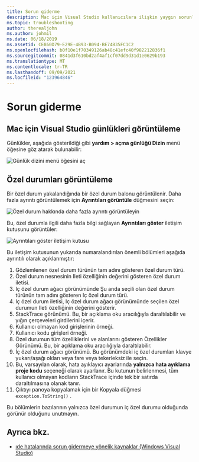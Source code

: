 ```yaml
---
title: Sorun giderme
description: Mac için Visual Studio kullanıcılara ilişkin yaygın sorunlar ve çözümler.
ms.topic: troubleshooting
author: therealjohn
ms.author: johmil
ms.date: 06/18/2019
ms.assetid: CE860D79-E29E-4B93-B094-BE74B35FC1C2
ms.openlocfilehash: b0f10e1f70349126ab48c41efc40f982212836f1
ms.sourcegitcommit: 0841d3f610bd2af4af1cf07dd9d31d1e0629b193
ms.translationtype: MT
ms.contentlocale: tr-TR
ms.lasthandoff: 09/09/2021
ms.locfileid: "123964846"
---
```

# <a name="troubleshooting"></a>Sorun giderme

## <a name="viewing-logs-in-visual-studio-for-mac"></a>Mac için Visual Studio günlükleri görüntüleme

Günlükler, aşağıda gösterildiği gibi **yardım > açma günlüğü Dizin** menü öğesine göz atarak bulunabilir:

![Günlük dizini menü öğesini aç](media/troubleshooting-image1.png)

## <a name="viewing-exceptions"></a>Özel durumları görüntüleme

Bir özel durum yakalandığında bir özel durum balonu görüntülenir. Daha fazla ayrıntı görüntülemek için **Ayrıntıları görüntüle** düğmesini seçin:

![Özel durum hakkında daha fazla ayrıntı görüntüleyin](media/troubleshooting-image2.png)

Bu, özel durumla ilgili daha fazla bilgi sağlayan **Ayrıntıları göster** iletişim kutusunu görüntüler:

![Ayrıntıları göster iletişim kutusu](media/troubleshooting-image3.png)

Bu iletişim kutusunun yukarıda numaralandırılan önemli bölümleri aşağıda ayrıntılı olarak açıklanmıştır:

1. Gözlemlenen özel durum türünün tam adını gösteren özel durum türü.
2. Özel durum nesnesinin Ileti özelliğinin değerini gösteren özel durum iletisi.
3. Iç özel durum ağacı görünümünde Şu anda seçili olan özel durum türünün tam adını gösteren Iç özel durum türü.
4. Iç özel durum iletisi, Iç özel durum ağacı görünümünde seçilen özel durumun Ileti özelliğinin değerini gösterir.
5. StackTrace görünümü. Bu, bir açıklama oku aracılığıyla daraltılabilir ve yığın çerçeveleri girdilerini içerir.
6. Kullanıcı olmayan kod girişlerinin örneği.
7. Kullanıcı kodu girişleri örneği.
8. Özel durumun tüm özelliklerini ve alanlarını gösteren Özellikler Görünümü. Bu, bir açıklama oku aracılığıyla daraltılabilir.
9. İç özel durum ağacı görünümü. Bu görünümdeki iç özel durumları klavye yukarı/aşağı okları veya fare veya tekerleksiz ile seçin.
10. Bu, varsayılan olarak, hata ayıklayıcı ayarlarında **yalnızca hata ayıklama proje kodu** seçeneği olarak ayarlanır. Bu kutunun belirlenmesi, tüm kullanıcı olmayan kodların StackTrace içinde tek bir satırda daraltılmasına olanak tanır.
11. Çıktıyı panoya kopyalamak için bir Kopyala düğmesi `exception.ToString()` .

Bu bölümlerin bazılarının yalnızca özel durumun iç özel durumu olduğunda görünür olduğunu unutmayın.

## <a name="see-also"></a>Ayrıca bkz.

- [ıde hatalarında sorun gidermeye yönelik kaynaklar (Windows Visual Studio)](/visualstudio/ide/reference/resources-for-troubleshooting-integrated-development-environment-errors)